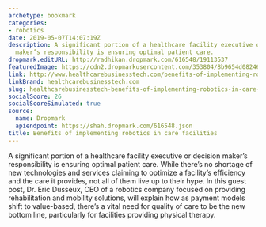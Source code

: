 ```yaml
---
archetype: bookmark
categories:
- robotics
date: 2019-05-07T14:07:19Z
description: A significant portion of a healthcare facility executive or decision
  maker’s responsibility is ensuring optimal patient care.
dropmark.editURL: http://radhikan.dropmark.com/616548/19113537
featuredImage: https://cdn2.dropmarkusercontent.com/353804/8b9654d08246f708cefe77825c7c4d814ecd963a4dd3f2520ee9c31c08790ffc/thumbnail/GettyImages-888116562.jpg?Expires=1557430062&Signature=fQX2UiN5pUHSS3iZbY~1ESPq2hAZEmkgA7S6Cg2ho4Aa~DQEOKV1kKC2s5rU2FJMMAi-a5d4HtdjbS89dJf1UysZToA1Dh-vK76j7cCPlOjlcq4uNwmEaemfB-jDbK6BACiArf2dPpPUHivAohBCAYvnD2VrTOI0WebyveT9nb5AO-Ci1fUgzmN8gNqOvRWOZ0z2tbbGGmEPey6b-vZAHMig68CspEz3D0r9fvIB1nXx0Je3UPGaC9tmDFMTGKtdISVV3zrCBex3gv59TfC0r6pl-ASPcaHT6b-kuLaqpzR9G3yKXIeTxXair9-enJaAdJcTK8IdSWh5MbyFAxWoaQ__&Key-Pair-Id=APKAITQYWVEN757ZA4KQ
link: http://www.healthcarebusinesstech.com/benefits-of-implementing-robotics-in-care-facilities/
linkBrand: healthcarebusinesstech.com
slug: healthcarebusinesstech-benefits-of-implementing-robotics-in-care-facilities
socialScore: 26
socialScoreSimulated: true
source:
  name: Dropmark
  apiendpoint: https://shah.dropmark.com/616548.json
title: Benefits of implementing robotics in care facilities
---
```

A significant portion of a healthcare facility executive or decision maker’s responsibility is ensuring optimal patient care. While there’s no shortage of new technologies and services claiming to optimize a facility’s efficiency and the care it provides, not all of them live up to their hype. In this guest post, Dr. Eric Dusseux, CEO of a robotics company focused on providing rehabilitation and mobility solutions, will explain how as payment models shift to value-based, there’s a vital need for quality of care to be the new bottom line, particularly for facilities providing physical therapy.

